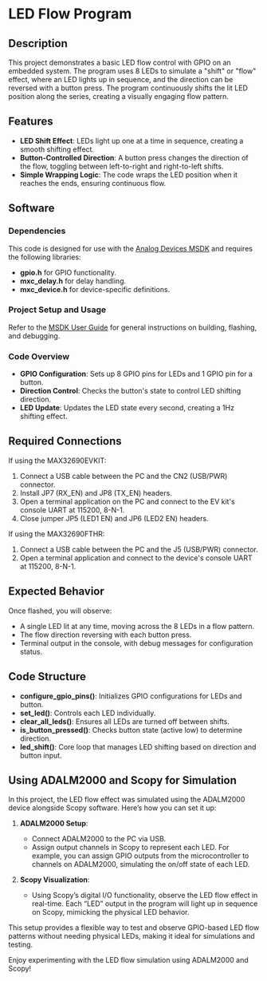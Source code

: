 # LED Flow Program

## Description

This project demonstrates a basic LED flow control with GPIO on an embedded system. The program uses 8 LEDs to simulate a "shift" or "flow" effect, where an LED lights up in sequence, and the direction can be reversed with a button press. The program continuously shifts the lit LED position along the series, creating a visually engaging flow pattern.

## Features
- **LED Shift Effect**: LEDs light up one at a time in sequence, creating a smooth shifting effect.
- **Button-Controlled Direction**: A button press changes the direction of the flow, toggling between left-to-right and right-to-left shifts.
- **Simple Wrapping Logic**: The code wraps the LED position when it reaches the ends, ensuring continuous flow.

## Software

### Dependencies
This code is designed for use with the [Analog Devices MSDK](https://analogdevicesinc.github.io/msdk/USERGUIDE/) and requires the following libraries:
- **gpio.h** for GPIO functionality.
- **mxc_delay.h** for delay handling.
- **mxc_device.h** for device-specific definitions.

### Project Setup and Usage

Refer to the [MSDK User Guide](https://analogdevicesinc.github.io/msdk/USERGUIDE/) for general instructions on building, flashing, and debugging.

### Code Overview
- **GPIO Configuration**: Sets up 8 GPIO pins for LEDs and 1 GPIO pin for a button.
- **Direction Control**: Checks the button's state to control LED shifting direction.
- **LED Update**: Updates the LED state every second, creating a 1Hz shifting effect.

## Required Connections

If using the MAX32690EVKIT:
1. Connect a USB cable between the PC and the CN2 (USB/PWR) connector.
2. Install JP7 (RX_EN) and JP8 (TX_EN) headers.
3. Open a terminal application on the PC and connect to the EV kit's console UART at 115200, 8-N-1.
4. Close jumper JP5 (LED1 EN) and JP6 (LED2 EN) headers.

If using the MAX32690FTHR:
1. Connect a USB cable between the PC and the J5 (USB/PWR) connector.
2. Open a terminal application and connect to the device's console UART at 115200, 8-N-1.

## Expected Behavior

Once flashed, you will observe:
- A single LED lit at any time, moving across the 8 LEDs in a flow pattern.
- The flow direction reversing with each button press.
- Terminal output in the console, with debug messages for configuration status.

## Code Structure

- **configure_gpio_pins()**: Initializes GPIO configurations for LEDs and button.
- **set_led()**: Controls each LED individually.
- **clear_all_leds()**: Ensures all LEDs are turned off between shifts.
- **is_button_pressed()**: Checks button state (active low) to determine direction.
- **led_shift()**: Core loop that manages LED shifting based on direction and button input.

## Using ADALM2000 and Scopy for Simulation

In this project, the LED flow effect was simulated using the ADALM2000 device alongside Scopy software. Here’s how you can set it up:

1. **ADALM2000 Setup**:
   - Connect ADALM2000 to the PC via USB.
   - Assign output channels in Scopy to represent each LED. For example, you can assign GPIO outputs from the microcontroller to channels on ADALM2000, simulating the on/off state of each LED.

2. **Scopy Visualization**:
   - Using Scopy’s digital I/O functionality, observe the LED flow effect in real-time. Each “LED” output in the program will light up in sequence on Scopy, mimicking the physical LED behavior.

This setup provides a flexible way to test and observe GPIO-based LED flow patterns without needing physical LEDs, making it ideal for simulations and testing.

Enjoy experimenting with the LED flow simulation using ADALM2000 and Scopy!
